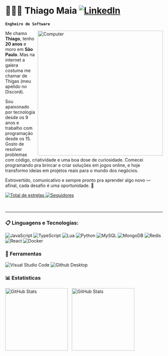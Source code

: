 # 🧑🏻‍💻 Thiago Maia [![LinkedIn](https://custom-icon-badges.demolab.com/badge/LinkedIn-0A66C2?logo=linkedin-white&logoColor=fff)](www.linkedin.com/in/thiagoo-maia)

**`Engheiro de Software`**

<img src="https://raw.githubusercontent.com/MicaelliMedeiros/micaellimedeiros/master/image/computer-illustration.png" min-width="400px" max-width="400px" width="400px" align="right" alt="Computer">

Me chamo **Thiago**, tenho **20 anos** e moro em **São Paulo**.
Mas na internet a galera costuma me chamar de Thigas (meu apelido no Discord).

Sou apaixonado por tecnologia desde os 9 anos e trabalho com programação desde os 15.
Gosto de resolver problemas com código, criatividade e uma boa dose de curiosidade.
Comecei programando pra brincar e criar soluções em jogos online, e hoje transformo ideias em projetos reais para o mundo dos negócios.

Extrovertido, comunicativo e sempre pronto pra aprender algo novo — afinal, cada desafio é uma oportunidade. 🚀

<p align="left">
    <a href="https://github.com/ImString?tab=repositories&sort=stargazers">
        <img 
            alt="Total de estrelas" 
            title="Total de estrelas GitHub" 
            src="https://custom-icon-badges.demolab.com/github/stars/ThigasDevelopment?color=55960c&style=for-the-badge&labelColor=488207&logo=star&label=estrelas"
        />
    </a>
    <a href="https://github.com/ThigasDevelopment?tab=followers">
        <img 
            alt="Seguidores" 
            title="Me siga no GitHub" 
            src="https://custom-icon-badges.demolab.com/github/followers/ThigasDevelopment?color=236ad3&labelColor=1155ba&style=for-the-badge&logo=github&label=Seguidores&logoColor=white"
        />
    </a>
</p>

<br>

---

### :clipboard: Linguagens e Tecnologias:

  ![JavaScript](https://img.shields.io/badge/JavaScript-F7DF1E?style=for-the-badge&logo=javascript&logoColor=white)
  ![TypeScript](https://img.shields.io/badge/TypeScript-3178C6?style=for-the-badge&logo=typescript&logoColor=white)
  ![Lua](https://img.shields.io/badge/LUA-2C2D72?style=for-the-badge&logo=lua&logoColor=17042e)
  ![Python](https://img.shields.io/badge/Python-3573A7?style=for-the-badge&logo=python&logoColor=white)
  ![MySQL](https://img.shields.io/badge/MySQL-4479A1?style=for-the-badge&logo=mysql&logoColor=white)
  ![MongoDB](https://img.shields.io/badge/MongoDB-47A248?style=for-the-badge&logo=mongodb&logoColor=white)
  ![Redis](https://img.shields.io/badge/Redis-ff4235?style=for-the-badge&logo=redis&logoColor=white)
  ![React](https://img.shields.io/badge/React-00d0f6?style=for-the-badge&logo=react&logoColor=white)
  ![Docker](https://img.shields.io/badge/Docker-2496ED?style=for-the-badge&logo=docker&logoColor=white)

### 🚀 Ferramentas

  ![Visual Studio Code](https://img.shields.io/badge/VSCode-008B8B?style=for-the-badge&logo=coder&logoColor=blue)
  ![Github Desktop](https://img.shields.io/badge/GitHub_Desktop-gray?style=for-the-badge&logo=github&logoColor=purple)

### 📊 Estatísticas

<p>
  <img 
    align="left" 
    alt="GitHub Stats" 
    height="200" 
    style="padding-right: 10px;" 
    src="https://github-readme-stats.vercel.app/api?username=ThigasDevelopment&show_icons=true&theme=tokyonight&include_all_commits=true&locale=pt-br" 
  />

<img 
      align="left" 
      alt="GitHub Stats" 
      height="200" 
      src="https://github-readme-stats.vercel.app/api/top-langs/?username=ThigasDevelopment&theme=tokyonight&layout=compact&custom_title=Tecnologias&langs_count=9" 
  />

</p>
<br>

